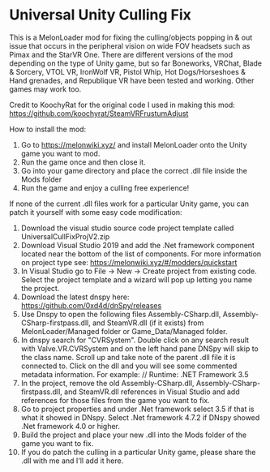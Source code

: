 # Universal Unity Culling Fix
This is a MelonLoader mod for fixing the culling/objects popping in & out issue that occurs in the peripheral vision on wide FOV headsets such as Pimax and the StarVR One. There are different versions of the mod depending on the type of Unity game, but so far Boneworks, VRChat, Blade & Sorcery, VTOL VR, IronWolf VR, Pistol Whip, Hot Dogs/Horseshoes & Hand grenades, and Republique VR have been tested and working. Other games may work too. 

Credit to KoochyRat for the original code I used in making this mod: https://github.com/koochyrat/SteamVRFrustumAdjust

How to install the mod: 
1. Go to https://melonwiki.xyz/ and install MelonLoader onto the Unity game you want to mod. 
2. Run the game once and then close it. 
3. Go into your game directory and place the correct .dll file inside the Mods folder
4. Run the game and enjoy a culling free experience! 

If none of the current .dll files work for a particular Unity game, you can patch it yourself with some easy code modification: 

1. Download the visual studio source code project template called UniversalCullFixProjV2.zip
2. Download Visual Studio 2019 and add the .Net framework component located near the bottom of the list of components. For more information on project type see: https://melonwiki.xyz/#/modders/quickstart
3. In Visual Studio go to File -> New -> Create project from existing code. Select the project template and a wizard will pop up letting you name the project.
4. Download the latest dnspy here: https://github.com/0xd4d/dnSpy/releases
5. Use Dnspy to open the following files Assembly-CSharp.dll, Assembly-CSharp-firstpass.dll, and SteamVR.dll (if it exists) from MelonLoader/Managed folder or Game_Data/Managed folder.
6. In dnspy search for "CVRSystem". Double click on any search result with Valve.VR.CVRSystem and on the left hand pane DNSpy will skip to the class name. Scroll up and take note of the parent .dll file it is connected to. Click on the dll and you will see some commented metadata information. For example: // Runtime: .NET Framework 3.5
7. In the project, remove the old Assembly-CSharp.dll, Assembly-CSharp-firstpass.dll, and SteamVR.dll references in Visual Studio and add references for those files from the game you want to fix. 
8. Go to project properties and under .Net framework select 3.5 if that is what it showed in DNspy. Select .Net framework 4.7.2 if DNspy showed .Net framework 4.0 or higher.
9. Build the project and place your new .dll into the Mods folder of the game you want to fix.
10. If you do patch the culling in a particular Unity game, please share the .dll with me and I'll add it here.
